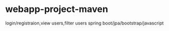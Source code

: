 # webapp-project-maven
login/registraion,view users,filter users
spring boot/jpa/bootstrap/javascript

